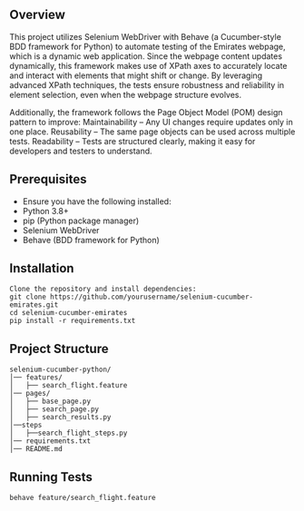 ## Overview

This project utilizes Selenium WebDriver with Behave (a Cucumber-style BDD framework for Python) to automate testing of the Emirates webpage, which is a dynamic web application.
Since the webpage content updates dynamically, this framework makes use of XPath axes to accurately locate and interact with elements that might shift or change. By leveraging advanced XPath techniques, the tests ensure robustness and reliability in element selection, even when the webpage structure evolves.

Additionally, the framework follows the Page Object Model (POM) design pattern to improve:
Maintainability – Any UI changes require updates only in one place.
Reusability – The same page objects can be used across multiple tests.
Readability – Tests are structured clearly, making it easy for developers and testers to understand.

## Prerequisites

- Ensure you have the following installed:
- Python 3.8+
- pip (Python package manager)
- Selenium WebDriver
- Behave (BDD framework for Python)


## Installation
```
Clone the repository and install dependencies:
git clone https://github.com/yourusername/selenium-cucumber-emirates.git
cd selenium-cucumber-emirates
pip install -r requirements.txt
```

## Project Structure

```
selenium-cucumber-python/
│── features/            
│   ├── search_flight.feature     
│── pages/                
│   ├── base_page.py  
│   ├── search_page.py   
│   ├── search_results.py 
│──steps
│   ├──search_flight_steps.py
│── requirements.txt      
│── README.md 
```

## Running Tests
```
behave feature/search_flight.feature
```
